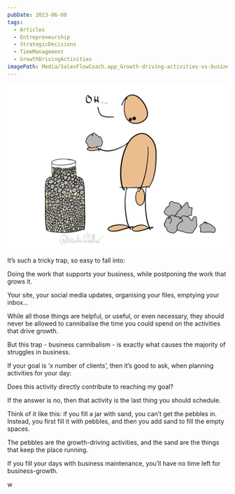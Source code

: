 ```yaml
---
pubDate: 2023-06-08
tags:
  - Articles
  - Entrepreneurship
  - StrategicDecisions
  - TimeManagement
  - GrowthDrivingActivities
imagePath: Media/SalesFlowCoach.app_Growth-driving-activities-vs-business-cannibalism_MartinStellar.png
---
```


![](Media/SalesFlowCoach.app_Growth-driving-activities-vs-business-cannibalism_MartinStellar.png)

It’s such a tricky trap, so easy to fall into:

Doing the work that supports your business, while postponing the work that grows it.

Your site, your social media updates, organising your files, emptying your inbox…

While all those things are helpful, or useful, or even necessary, they should never be allowed to cannibalise the time you could spend on the activities that drive growth.

But this trap - business cannibalism - is exactly what causes the majority of struggles in business.

If your goal is ‘x number of clients’, then it’s good to ask, when planning activities for your day:

Does this activity directly contribute to reaching my goal?

If the answer is no, then that activity is the last thing you should schedule.

Think of it like this: if you fill a jar with sand, you can’t get the pebbles in. Instead, you first fill it with pebbles, and then you add sand to fill the empty spaces.

The pebbles are the growth-driving activities, and the sand are the things that keep the place running.

If you fill your days with business maintenance, you’ll have no time left for business-growth.

w
